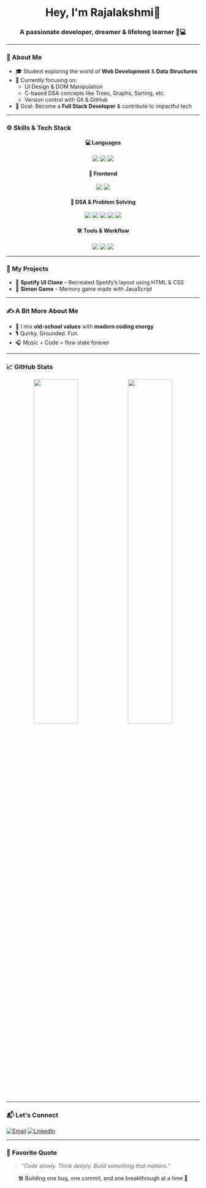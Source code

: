 <h1 align="center">Hey, I'm Rajalakshmi👋</h1>
<h3 align="center">A passionate developer, dreamer & lifelong learner 🧠💻</h3>

---

### 💫 About Me

- 🎓 Student exploring the world of **Web Development** & **Data Structures**
- 🌱 Currently focusing on:
  - UI Design & DOM Manipulation
  - C-based DSA concepts like Trees, Graphs, Sorting, etc.
  - Version control with Git & GitHub
- 🎯 Goal: Become a **Full Stack Developer** & contribute to impactful tech

---

### ⚙️ Skills & Tech Stack

<div align="center">

#### 💻 Languages
<img src="https://img.shields.io/badge/C-00599C?style=for-the-badge&logo=c&logoColor=white"/>
<img src="https://img.shields.io/badge/Python-3776AB?style=for-the-badge&logo=python&logoColor=white"/>
<img src="https://img.shields.io/badge/JavaScript-F7DF1E?style=for-the-badge&logo=javascript&logoColor=black"/>

#### 🎨 Frontend
<img src="https://img.shields.io/badge/HTML5-E34F26?style=for-the-badge&logo=html5&logoColor=white"/>
<img src="https://img.shields.io/badge/CSS3-1572B6?style=for-the-badge&logo=css3&logoColor=white"/>

#### 🧠 DSA & Problem Solving
<img src="https://img.shields.io/badge/Arrays-FFA500?style=for-the-badge"/>
<img src="https://img.shields.io/badge/Linked_Lists-FF6347?style=for-the-badge"/>
<img src="https://img.shields.io/badge/Trees-32CD32?style=for-the-badge"/>
<img src="https://img.shields.io/badge/Graphs-1E90FF?style=for-the-badge"/>
<img src="https://img.shields.io/badge/Sorting_Algorithms-9370DB?style=for-the-badge"/>

#### 🛠️ Tools & Workflow
<img src="https://img.shields.io/badge/Git-F05032?style=for-the-badge&logo=git&logoColor=white"/>
<img src="https://img.shields.io/badge/GitHub-181717?style=for-the-badge&logo=github"/>
<img src="https://img.shields.io/badge/VS%20Code-007ACC?style=for-the-badge&logo=visual-studio-code"/>

</div>

---

### 📂 My Projects

- 🎵 **Spotify UI Clone** – Recreated Spotify’s layout using HTML & CSS
- 🧠 **Simon Game** – Memory game made with JavaScript

---

### ✍️ A Bit More About Me

- 🧠 I mix **old-school values** with **modern coding energy**  
- 🎙️ Quirky. Grounded. Fun.
- 🎧 Music + Code = flow state forever

---

### 📈 GitHub Stats

<p align="center">
  <img src="https://github-readme-stats.vercel.app/api?username=Raji1009&show_icons=true&theme=github_dark" width="48%" />
  <img src="https://github-readme-streak-stats.herokuapp.com?user=Raji1009&theme=github-dark&date_format=M%20j%5B%2C%20Y%5D" width="48%" />
</p>

---

### 📬 Let's Connect

<p align="left">
  <a href="mailto:your.email@example.com"><img alt="Email" src="https://img.shields.io/badge/Email-D14836?style=for-the-badge&logo=gmail&logoColor=white" /></a>
  <a href="https://linkedin.com/in/yourlinkedin"><img alt="LinkedIn" src="https://img.shields.io/badge/LinkedIn-0077B5?style=for-the-badge&logo=linkedin&logoColor=white" /></a>
</p>

---

### 💬 Favorite Quote

> *"Code slowly. Think deeply. Build something that matters."*

<p align="center">🛠️ Building one bug, one commit, and one breakthrough at a time 🚀</p>

